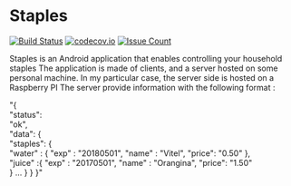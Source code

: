 # Staples


[![Build Status](https://travis-ci.org/kounkou/Staples.svg?branch=master)](https://travis-ci.org/kounkou/Staples)
[![codecov.io](https://codecov.io/github/kounkou/Staples/coverage.svg?branch=master)](https://codecov.io/github/kounkou/Staples?branch=master)
[![Issue Count](https://codeclimate.com/github/kounkou/Staples/badges/issue_count.svg)](https://codeclimate.com/github/kounkou/Staples)


Staples is an Android application that enables controlling your household staples
The application is made of clients, and a server hosted on some personal
machine. In my particular case, the server side is hosted on a Raspberry PI
The server provide information with the following format :

 "{\
    "status\":\
    "ok\",\
    "data\":
    {\
       "staples\":
       {\
          "water\"  :
          {
		\"exp\"  : "20180501",
             	\"name\" : "Vitel",
             	\"price\": "0.50"
          },\
          "juice\"  :{
		\"exp\"  : "20170501",
             	\"name\" : "Orangina",
             	\"price\": "1.50"          
	  }
          ...
       }
     }
  }"

